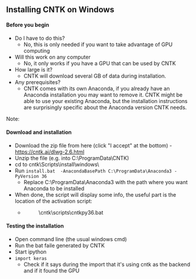 ## Installing CNTK on Windows

#### Before you begin
 * Do I have to do this?
   - No, this is only needed if you want to take advantage of GPU computing
 * Will this work on any computer
   - No, it only works if you have a GPU that can be used by CNTK
 * How large is it?
   - CNTK will download several GB of data during installation.
 * Any prerequisites?
   - CNTK comes with its own Anaconda, if you already have an Anaconda installation you may want to remove it. CNTK might be able to use your existing Anaconda, but the installation instructions are surprisingly specific about the Anaconda version CNTK needs.

Note: 

#### Download and installation
 - Download the zip file from here (click "I accept" at the bottom) - https://cntk.ai/dlwg-2.6.html
 - Unzip the file (e.g. into C:\ProgramData\CNTK)
 - cd to cntk\Scripts\install\windows\
 - Run `install.bat  -AnacondaBasePath C:\ProgramData\Anaconda3 -PyVersion 36`
    - Replace C:\ProgramData\Anaconda3 with the path where you want Anaconda to be installed
 - When done, the script will display some info, the useful part is the location of the activation script:
   - <dir were you unzipped cntk>\cntk\scripts\cntkpy36.bat  
   
#### Testing the installation
- Open command line (the usual windows cmd)
- Run the bat faile generated by CNTK
- Start ipython
- `import keras`
  - Check if it says during the import that it's using cntk as the backend and if it found the GPU

